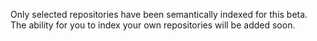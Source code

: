 Only selected repositories have been semantically indexed for this beta. The ability for you to index your own repositories will be added soon.
